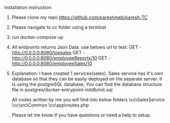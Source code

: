 Installation instruction:

1) Please clone my repo https://github.com/pareshmeb/paresh-TC
3) Please navigate to cc folder using a terminal
4) run docker-compose up
6) All endpoints returns Json Data. use belows url to test:
	GET - http://0.0.0.0:8080/topsales
	GET - http://0.0.0.0:8080/employeeReports/10
    GET - http://0.0.0.0:8080/employeeSales/10
	
7) Explanation:
	I have created 1 services(sales). 
    Sales service has it's own database so that they can be easily deployed on the separate server.
	It is using the postgreSQL database, 
    You can find the database structure file in postgres/docker-entrypoint-initdb/init.sql
	
	All codes written by me you will find into below folders
	\cc\SalesService\
	\cc\src\Common
	\cc\app\routes.php
	
	Please let me know if you have questions or need a help to setup.
	
	
